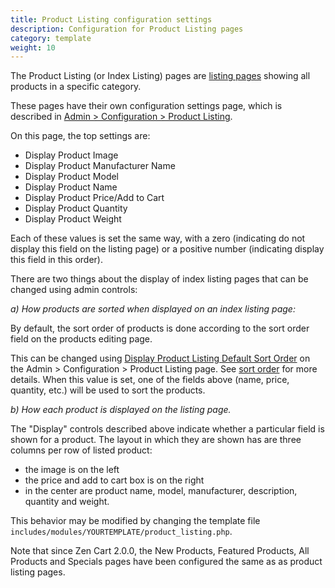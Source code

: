 ```yaml
---
title: Product Listing configuration settings
description: Configuration for Product Listing pages 
category: template 
weight: 10
---
```


The Product Listing (or Index Listing) pages 
are [listing pages](/user/storefront_pages/listing_pages/) showing
all products in a specific category. 

These pages have their own configuration settings page, which is described in 
[Admin > Configuration > Product Listing](/user/admin_pages/configuration/configuration_productlisting/).

On this page, the top settings are:

  - Display Product Image 
  - Display Product Manufacturer Name
  - Display Product Model
  - Display Product Name 
  - Display Product Price/Add to Cart
  - Display Product Quantity
  - Display Product Weight 

Each of these values is set the same way, with a zero (indicating do not display this field on the listing page) or a positive number (indicating display this field in this order). 

There are two things about the display of index listing pages that can be changed using admin controls: 

*a) How products are sorted when displayed on an index listing page:*

By default, the sort order of products is done according to the sort order field on the products editing page. 

This can be changed using [Display Product Listing Default Sort Order](/user/admin_pages/configuration/configuration_productlisting/#display_product_listing_default_sort_order) on the Admin > Configuration > Product Listing page.  See [sort order](/user/customizing/sort_order/) for more details. When this value is set, one of the fields above (name, price, quantity, etc.) will be used to sort the products. 

*b) How each product is displayed on the listing page.*

The "Display" controls described above indicate whether a particular field is shown for a product.  The layout in which they are shown has are three columns per row of listed product: 

- the image is on the left 
- the price and add to cart box is on the right
- in the center are product name, model, manufacturer, description, quantity and weight. 

This behavior may be modified by changing the template file `includes/modules/YOURTEMPLATE/product_listing.php`.

Note that since Zen Cart 2.0.0, the New Products, Featured Products, All Products and Specials pages have been configured the same as as product listing pages. 

